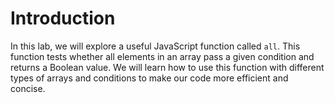 # Introduction

In this lab, we will explore a useful JavaScript function called `all`. This function tests whether all elements in an array pass a given condition and returns a Boolean value. We will learn how to use this function with different types of arrays and conditions to make our code more efficient and concise.
